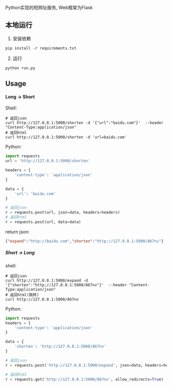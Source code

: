 Python实现的短网址服务, Web框架为Flask  

## 本地运行  
1. 安装依赖  
```shell script
pip install -r requirements.txt
```

2. 运行
```shell script
python run.py
```

## Usage
#### Long -> Short

Shell:
```shell script
# 返回json
curl http://127.0.0.1:5000/shorten -d '{"url":"baidu.com"}'  --header "Content-Type:application/json"
# 返回html
curl http://127.0.0.1:5000/shorten -d 'url=baidu.com'
```

Python:  
```python
import requests
url = 'http://127.0.0.1:5000/shorten'

headers = {
    'content-type': 'application/json'
}

data = {
    'url': 'baidu.com'
}

# 返回json
r = requests.post(url, json=data, headers=headers)
# 返回html
r = requests.post(url, data=data)
```

return json:  
```json
{"expand":"http://baidu.com","shorten":"http://127.0.0.1:5000/867nv"}
```


##### Short -> Long

shell: 
```shell script
# 返回json
curl http://127.0.0.1:5000/expand -d '{"shorten":"http://127.0.0.1:5000/867nv"}'  --header "Content-Type:application/json"
# 返回html(跳转)
curl http://127.0.0.1:5000/867nv
```

Python:  
```python
import requests
headers = {
    'content-type': 'application/json'
}

data = {
    'shorten': 'http://127.0.0.1:5000/867nv'
}

# 返回json
r = requests.post('http://127.0.0.1:5000/expand', json=data, headers=headers)

# 返回html
r = requests.get('http://127.0.0.1:5000/867nv', allow_redirects=True)
```